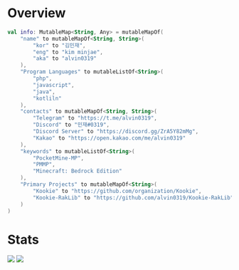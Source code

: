 # Overview

```kotlin
val info: MutableMap<String, Any> = mutableMapOf(
    "name" to mutableMapOf<String, String>(
        "kor" to "김민재",
        "eng" to "kim minjae",
        "aka" to "alvin0319"
    ),
    "Program Languages" to mutableListOf<String>(
        "php",
        "javascript",
        "java",
        "kotliln"
    ),
    "contacts" to mutableMapOf<String, String>(
        "Telegram" to "https://t.me/alvin0319",
        "Discord" to "민재#0319",
        "Discord Server" to "https://discord.gg/ZrA5Y82mMg",
        "Kakao" to "https://open.kakao.com/me/alvin0319"
    ),
    "keywords" to mutableListOf<String>(
        "PocketMine-MP",
        "PMMP",
        "Minecraft: Bedrock Edition"
    ),
    "Primary Projects" to mutableMapOf<String>(
        "Kookie" to "https://github.com/organization/Kookie",
        "Kookie-RakLib" to "https://github.com/alvin0319/Kookie-RakLib"
    )
)
```
<!--

```javascript
const info = {
    name: {
        kor: "김민재",
        eng: "kim minjae",
        aka: "alvin0319"
    },
    "Program languages": [
        "php",
        "javascript",
        "java",
        "kotlin"
    ],
    contacts: {
        Telegram: "https://t.me/alvin0319",
        Discord: "앨빈#7545", // Disabled DM & Friend requests because of DM Ad.
        "Discord Server": "https://discord.gg/ZrA5Y82mMg",
        Kakao: "https://open.kakao.com/me/alvin0319"
    },
    keywords: [
        "PocketMine-MP",
        "PMMP",
        "Minecraft Bedrock"
    ],
    primary_projects: {
        Kookie: "https://github.com/organization/Kookie",
        "Kookie-RakLib": "https://github.com/alvin0319/Kookie-RakLib"
    }
};
```
-->

# Stats
![](https://github-readme-stats.vercel.app/api?username=alvin0319&show_icons=true&title_color=fff&icon_color=79ff97&text_color=9f9f9f&bg_color=151515&count_private=true)
![](https://github-readme-stats.vercel.app/api/top-langs?username=alvin0319&langs_count=4&count_private=true&theme=nord)

